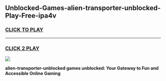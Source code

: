 
## Unblocked-Games-alien-transporter-unblocked-Play-Free-ipa4v
<h3>
<a href="https://premium76.site?title=alien-transporter-unblocked&ref=18A1">CLICK TO PLAY</a></h3>
<hr>

<h3>
<a href="https://premium76.site?title=alien-transporter-unblocked&ref=18A1">CLICK 2 PLAY</a>
  
</h3>

<a href="https://premium76.site?title=alien-transporter-unblocked&ref=18A1"><img src="https://clearcache.store/games.png"></a>


**alien-transporter-unblocked games unblocked: Your Gateway to Fun and Accessible Online Gaming**
